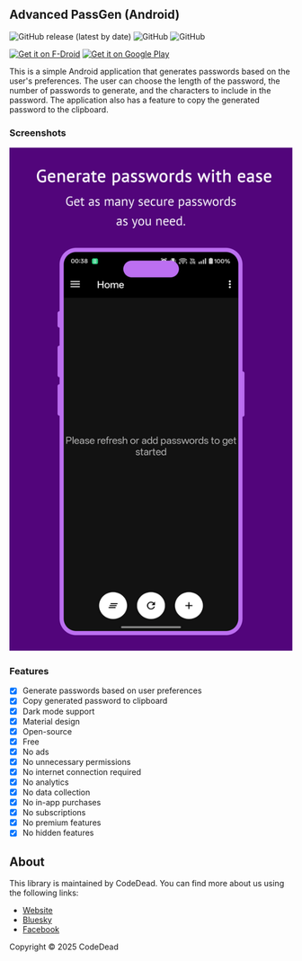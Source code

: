 ## Advanced PassGen (Android)

![GitHub release (latest by date)](https://img.shields.io/github/v/release/CodeDead/advanced-passgen-android)
![GitHub](https://img.shields.io/badge/language-Java-green)
![GitHub](https://img.shields.io/github/license/CodeDead/advanced-passgen-android)

[<img src="https://fdroid.gitlab.io/artwork/badge/get-it-on.png" alt="Get it on F-Droid" height="80">](https://f-droid.org/packages/com.codedead.advancedpassgen/)
[<img src="https://play.google.com/intl/en_us/badges/images/generic/en-play-badge.png" alt="Get it on Google Play" height="80">](https://play.google.com/store/apps/details?id=com.codedead.advancedpassgen)

This is a simple Android application that generates passwords based on the user's preferences.
The user can choose the length of the password, the number of passwords to generate, and the characters to include in the password. The application also has a feature to copy the generated password to the clipboard.

### Screenshots

![Screenshot 1](/fastlane/metadata/android/en-US/images/phoneScreenshots/1.png)

### Features

- [x] Generate passwords based on user preferences
- [x] Copy generated password to clipboard
- [x] Dark mode support
- [x] Material design
- [x] Open-source
- [x] Free
- [x] No ads
- [x] No unnecessary permissions
- [x] No internet connection required
- [x] No analytics
- [x] No data collection
- [x] No in-app purchases
- [x] No subscriptions
- [x] No premium features
- [x] No hidden features

## About

This library is maintained by CodeDead. You can find more about us using the following links:
* [Website](https://codedead.com)
* [Bluesky](https://bsky.app/profile/codedead.com)
* [Facebook](https://facebook.com/deadlinecodedead)

Copyright © 2025 CodeDead
